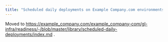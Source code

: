 ```yaml
---
title: "Scheduled daily deployments on Example Company.com environments"
---
```


Moved to https://example_company.com/example_company-com/gl-infra/readiness/-/blob/master/library/scheduled-daily-deployments/index.md .
